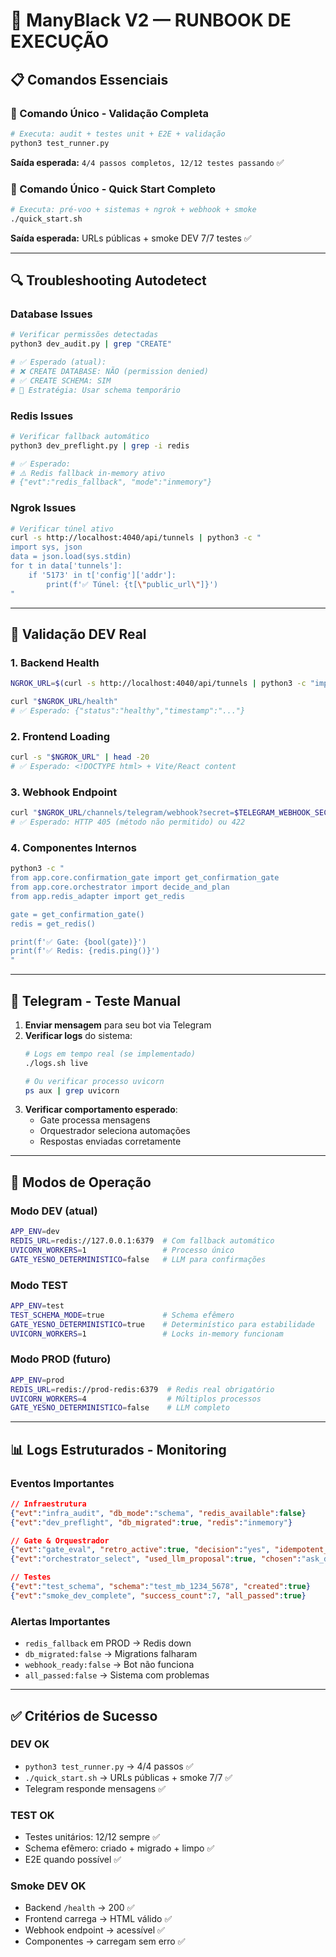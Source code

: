 # 🚀 ManyBlack V2 — RUNBOOK DE EXECUÇÃO

## 📋 **Comandos Essenciais**

### **🎯 Comando Único - Validação Completa**
```bash
# Executa: audit + testes unit + E2E + validação
python3 test_runner.py
```
**Saída esperada:** `4/4 passos completos, 12/12 testes passando` ✅

### **🚀 Comando Único - Quick Start Completo**
```bash
# Executa: pré-voo + sistemas + ngrok + webhook + smoke
./quick_start.sh
```
**Saída esperada:** URLs públicas + smoke DEV 7/7 testes ✅

---

## 🔍 **Troubleshooting Autodetect**

### **Database Issues**
```bash
# Verificar permissões detectadas
python3 dev_audit.py | grep "CREATE"

# ✅ Esperado (atual):
# ❌ CREATE DATABASE: NÃO (permission denied)
# ✅ CREATE SCHEMA: SIM
# 🎯 Estratégia: Usar schema temporário
```

### **Redis Issues**
```bash
# Verificar fallback automático
python3 dev_preflight.py | grep -i redis

# ✅ Esperado:
# ⚠️ Redis fallback in-memory ativo
# {"evt":"redis_fallback", "mode":"inmemory"}
```

### **Ngrok Issues**
```bash
# Verificar túnel ativo
curl -s http://localhost:4040/api/tunnels | python3 -c "
import sys, json
data = json.load(sys.stdin)
for t in data['tunnels']:
    if '5173' in t['config']['addr']:
        print(f'✅ Túnel: {t[\"public_url\"]}')
"
```

---

## 🧪 **Validação DEV Real**

### **1. Backend Health**
```bash
NGROK_URL=$(curl -s http://localhost:4040/api/tunnels | python3 -c "import sys,json; data=json.load(sys.stdin); print([t['public_url'] for t in data['tunnels'] if '5173' in t['config']['addr']][0])")

curl "$NGROK_URL/health"
# ✅ Esperado: {"status":"healthy","timestamp":"..."}
```

### **2. Frontend Loading**
```bash
curl -s "$NGROK_URL" | head -20
# ✅ Esperado: <!DOCTYPE html> + Vite/React content
```

### **3. Webhook Endpoint**
```bash
curl "$NGROK_URL/channels/telegram/webhook?secret=$TELEGRAM_WEBHOOK_SECRET"
# ✅ Esperado: HTTP 405 (método não permitido) ou 422
```

### **4. Componentes Internos**
```bash
python3 -c "
from app.core.confirmation_gate import get_confirmation_gate
from app.core.orchestrator import decide_and_plan
from app.redis_adapter import get_redis

gate = get_confirmation_gate()
redis = get_redis()

print(f'✅ Gate: {bool(gate)}')
print(f'✅ Redis: {redis.ping()}')
"
```

---

## 📱 **Telegram - Teste Manual**

1. **Enviar mensagem** para seu bot via Telegram
2. **Verificar logs** do sistema:
   ```bash
   # Logs em tempo real (se implementado)
   ./logs.sh live
   
   # Ou verificar processo uvicorn
   ps aux | grep uvicorn
   ```
3. **Verificar comportamento esperado**:
   - Gate processa mensagens
   - Orquestrador seleciona automações
   - Respostas enviadas corretamente

---

## 🔧 **Modos de Operação**

### **Modo DEV (atual)**
```bash
APP_ENV=dev
REDIS_URL=redis://127.0.0.1:6379  # Com fallback automático
UVICORN_WORKERS=1                 # Processo único
GATE_YESNO_DETERMINISTICO=false   # LLM para confirmações
```

### **Modo TEST**
```bash
APP_ENV=test
TEST_SCHEMA_MODE=true             # Schema efêmero
GATE_YESNO_DETERMINISTICO=true    # Determinístico para estabilidade
UVICORN_WORKERS=1                 # Locks in-memory funcionam
```

### **Modo PROD (futuro)**
```bash
APP_ENV=prod
REDIS_URL=redis://prod-redis:6379  # Redis real obrigatório
UVICORN_WORKERS=4                  # Múltiplos processos
GATE_YESNO_DETERMINISTICO=false    # LLM completo
```

---

## 📊 **Logs Estruturados - Monitoring**

### **Eventos Importantes**
```json
// Infraestrutura
{"evt":"infra_audit", "db_mode":"schema", "redis_available":false}
{"evt":"dev_preflight", "db_migrated":true, "redis":"inmemory"}

// Gate & Orquestrador  
{"evt":"gate_eval", "retro_active":true, "decision":"yes", "idempotent_skip":false}
{"evt":"orchestrator_select", "used_llm_proposal":true, "chosen":"ask_deposit_v3"}

// Testes
{"evt":"test_schema", "schema":"test_mb_1234_5678", "created":true}
{"evt":"smoke_dev_complete", "success_count":7, "all_passed":true}
```

### **Alertas Importantes**
- `redis_fallback` em PROD → Redis down
- `db_migrated:false` → Migrations falharam
- `webhook_ready:false` → Bot não funciona
- `all_passed:false` → Sistema com problemas

---

## ✅ **Critérios de Sucesso**

### **DEV OK**
- `python3 test_runner.py` → 4/4 passos ✅
- `./quick_start.sh` → URLs públicas + smoke 7/7 ✅
- Telegram responde mensagens ✅

### **TEST OK**  
- Testes unitários: 12/12 sempre ✅
- Schema efêmero: criado + migrado + limpo ✅
- E2E quando possível ✅

### **Smoke DEV OK**
- Backend `/health` → 200 ✅
- Frontend carrega → HTML válido ✅ 
- Webhook endpoint → acessível ✅
- Componentes → carregam sem erro ✅
